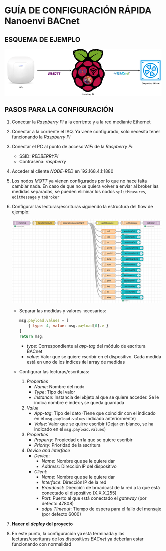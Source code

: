 # GUÍA DE CONFIGURACIÓN RÁPIDA Nanoenvi BACnet

## ESQUEMA DE EJEMPLO

![Esquema del entorno](img\esquemaEntorno.png "Esquema del entorno")

## PASOS PARA LA CONFIGURACIÓN

1. Conectar la *Raspberry Pi* a la corriente y a la red mediante Ethernet
2. Conectar a la corriente el IAQ. Ya viene configurado, solo necesita tener funcionando la *Raspberry Pi*
3. Conectar el PC al punto de acceso *WiFi* de la *Raspberry Pi*:
    - SSID: *REDBERRYPI*
    - Contraseña: *raspberry*
4. Acceder al cliente *NODE-RED* en 192.168.4.1:1880
5. Los nodos *MQTT* ya vienen configurados por lo que no hace falta cambiar nada. En caso de que no se quiera volver a enviar al broker las medidas separadas, se pueden eliminar los nodos `splitMeasures`, `editMessage` y `toBroker`
6. Configurar las lecturas/escrituras siguiendo la estructura del flow de ejemplo:

    ![Flow de ejemplo](img\flowRaspberry.png "Flow de ejemplo")

    - Separar las medidas y valores necesarios:

        ```js
        msg.payload.values = [
            { type: 4, value: msg.payload[0].v }
        ]
        return msg;
        ```

        - *type*: Correspondiente al *app-tag* del módulo de escritura BACnet
        - *value*: Valor que se quiere escribir en el dispositivo. Cada medida está en uno de los indices del array de medidas
    - Configurar las lecturas/escrituras:
        1. *Properties*
            - *Name*: Nombre del nodo
            - *Type*: Tipo del valor
            - *Instance*: Instancia del objeto al que se quiere acceder. Se le indica nombre e index y se queda guardada
        2. *Value*
            - *App-tag*: Tipo del dato (Tiene que coincidir con el indicado en el `msg.payload.values` indicado anteriormente)
            - *Value*: Valor que se quiere escribir (Dejar en blanco, se ha indicado en el `msg.payload.values`)
        3. *Properties*
            - *Property*: Propiedad en la que se quiere escribir
            - *Priority*: Prioridad de la escritura
        4. *Device and Interface*
            - *Device*:
                - *Name*: Nombre que se le quiere dar
                - *Address*: Dirección IP del dispositivo
            - *Client*:
                - *Name*: Nombre que se le quiere dar
                - *Interface*: Dirección IP de la red
                - *Broadcast*: Dirección de broadcast de la red a la que está conectado el dispositivo (X.X.X.255)
                - *Port*: Puerto al que está conectado el *gateway* (por defecto 47808)
                - *adpu Timeout*: Tiempo de espera para el fallo del mensaje (por defecto 6000)
7. **Hacer el *deploy* del proyecto**
8. En este punto, la configuración ya está terminada y las lecturas/escrituras de los dispositivos *BACnet* ya deberían estar funcionando con normalidad
